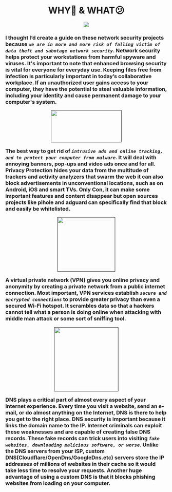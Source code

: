 <h1 align="center">WHY🤔 & WHAT😕</h1>

<p align="center">
    <img src="https://i.imgur.com/s7IUrez.gif">
</p>

<h3
    
I thought I’d create a guide on these network security projects because _`we are in more and more risk of falling victim of data theft and sabotage network security`_. Network security helps protect your workstations from harmful spyware and viruses. It's important to note that enhanced browsing security is vital for everyone for everyday use. Keeping files free from infection is particularly important in today’s collaborative workplace. If an unauthorized user gains access to your computer, they have the potential to steal valuable information, including your identity and cause permanent damage to your computer's system.

<p align="center">
<a href=""><img src="https://i.imgur.com/01ol0ny.png" width=220px height=100px></a></p>

The best way to get rid of _`intrusive ads and online tracking, and to protect your computer from malware`_. It will deal with annoying banners, pop-ups and video ads once and for all. Privacy Protection hides your data from the multitude of trackers and activity analyzers that swarm the web it can also block advertisements in unconventional locations, such as on Android, iOS and smart TVs. Only Con, it can make some important features and content disappear but open sources projects like pihole and adguard can specifically find that block and easily be whitelisted.

<p align="center">
<a href=""><img src="https://i.imgur.com/IhwYky1.png" width=180px height=170px></a></p>

A virtual private network (VPN) gives you online privacy and anonymity by creating a private network from a public internet connection. Most important, VPN services establish _`secure and encrypted connections`_ to provide greater privacy than even a secured Wi-Fi hotspot. It scrambles data so that a hackers cannot tell what a person is doing online when attacking with middle man attack or some sort of sniffing tool.

<p align="center">
<a href=""><img src="https://i.imgur.com/vIdOSTJ.png" width=200px height=200px></a></p>

DNS plays a critical part of almost every aspect of your Internet experience. Every time you visit a website, send an e-mail, or do almost anything on the Internet, DNS is there to help you get to the right place. DNS security is important because it links the domain name to the IP. Internet criminals can exploit these weaknesses and are capable of creating false DNS records. These fake records can trick users into visiting _`fake websites, downloading malicious software, or worse`_. Unlike the DNS servers from your  ISP, custom DNS(Cloudflare/OpenDns/GoogleDns.etc) servers store the IP addresses of millions of websites in their cache so it would take less time to resolve your requests. Another huge advantage of using a custom DNS is that it blocks phishing websites from loading on your computer.
